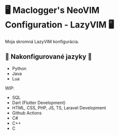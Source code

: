 # 🖥️ Maclogger's NeoVIM Configuration - LazyVIM 🖥️

Moja skromná LazyVIM konfigurácia.

## 🚀 **Nakonfigurované jazyky** 🚀
- Python
- Java
- Lua

WIP:
- SQL
- Dart (Flutter Development)
- HTML, CSS, PHP, JS, TS, Laravel Development
- Github Actions
- C#
- C++
- C
